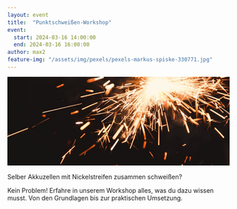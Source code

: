 ```yaml
---
layout: event
title:  "Punktschweißen-Workshop"
event:
  start: 2024-03-16 14:00:00
  end: 2024-03-16 16:00:00
author: max2
feature-img: "/assets/img/pexels/pexels-markus-spiske-330771.jpg"
---
```


![](/assets/img/pexels/pexels-nastyasensei-282045.jpg)

Selber Akkuzellen mit Nickelstreifen zusammen schweißen? 

Kein Problem! 
Erfahre in unserem Workshop alles, was du dazu wissen musst. Von den Grundlagen bis zur praktischen Umsetzung.
